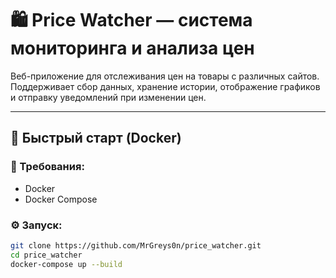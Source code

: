 # 🛍️ Price Watcher — система мониторинга и анализа цен

Веб-приложение для отслеживания цен на товары с различных сайтов. Поддерживает сбор данных, хранение истории, отображение графиков и отправку уведомлений при изменении цен.

---

## 🚀 Быстрый старт (Docker)

### 🔧 Требования:
- Docker
- Docker Compose

### ⚙️ Запуск:

```bash
git clone https://github.com/MrGreys0n/price_watcher.git
cd price_watcher
docker-compose up --build

